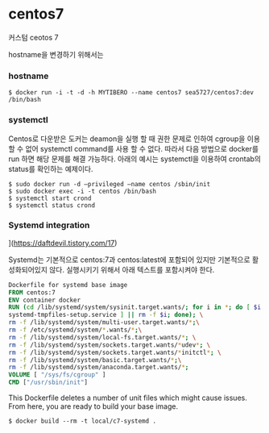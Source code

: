 # centos7

커스텀 ceotos 7

hostname을 변경하기 위해서는

### hostname
```
$ docker run -i -t -d -h MYTIBERO --name centos7 sea5727/centos7:dev /bin/bash 
```

### systemctl

Centos로 다운받은 도커는 deamon을 실행 할 때 권한 문제로 인하여 cgroup을 이용 할 수 없어 systemctl command를 사용 할 수 없다.
따라서 다음 방법으로 docker를 run 하면 해당 문제를 해결 가능하다.
아래의 예시는 systemctl을 이용하여 crontab의 status를 확인하는 예제이다.

```
$ sudo docker run -d —privileged —name centos /sbin/init
$ sudo docker exec -i -t centos /bin/bash
$ systemctl start crond
$ systemctl status crond
```

### Systemd integration

](https://daftdevil.tistory.com/17)

Systemd는 기본적으로 centos:7과 centos:latest에 포함되어 있지만 기본적으로 활성화되어있지 않다. 실행시키기 위해서 아래 텍스트를 포함시켜야 한다.

```Dockerfile
Dockerfile for systemd base image
FROM centos:7
ENV container docker
RUN (cd /lib/systemd/system/sysinit.target.wants/; for i in *; do [ $i == \
systemd-tmpfiles-setup.service ] || rm -f $i; done); \
rm -f /lib/systemd/system/multi-user.target.wants/*;\
rm -f /etc/systemd/system/*.wants/*;\
rm -f /lib/systemd/system/local-fs.target.wants/*; \
rm -f /lib/systemd/system/sockets.target.wants/*udev*; \
rm -f /lib/systemd/system/sockets.target.wants/*initctl*; \
rm -f /lib/systemd/system/basic.target.wants/*;\
rm -f /lib/systemd/system/anaconda.target.wants/*;
VOLUME [ "/sys/fs/cgroup" ]
CMD ["/usr/sbin/init"]
```
This Dockerfile deletes a number of unit files which might cause issues. From here, you are ready to build your base image.
```
$ docker build --rm -t local/c7-systemd .
```
